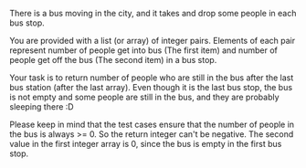 There is a bus moving in the city, and it takes and drop some people in each bus stop.

You are provided with a list (or array) of integer pairs. 
Elements of each pair represent number of people get into bus (The first item) and number of people get off the bus (The second item) in a bus stop.

Your task is to return number of people who are still in the bus after the last bus station (after the last array). 
Even though it is the last bus stop, the bus is not empty and some people are still in the bus, and they are probably sleeping there :D

Please keep in mind that the test cases ensure that the number of people in the bus is always >= 0. So the return integer can't be negative.
The second value in the first integer array is 0, since the bus is empty in the first bus stop.

